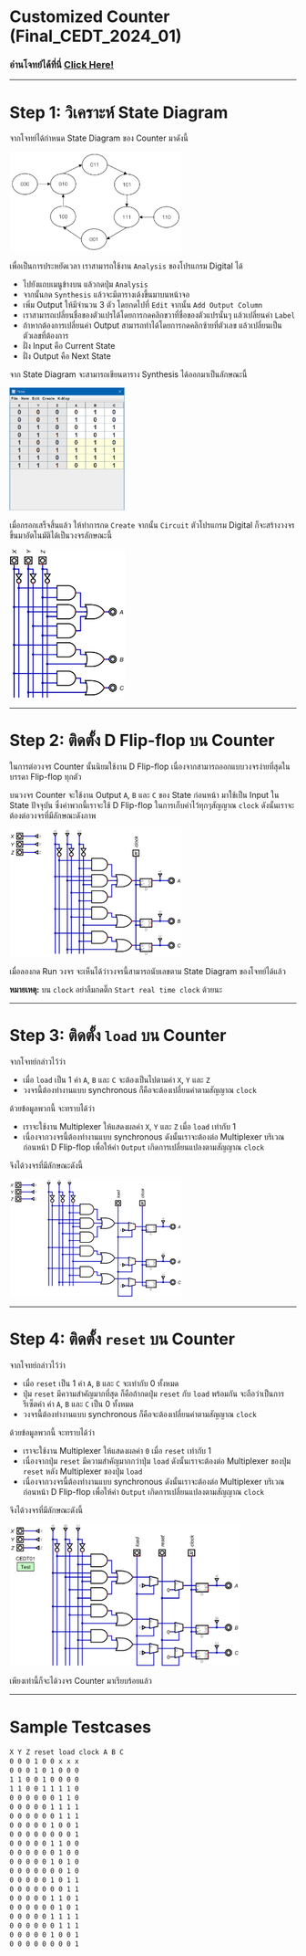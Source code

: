 # Customized Counter (Final_CEDT_2024_01)
### อ่านโจทย์ได้ที่นี่ [Click Here!](https://drive.google.com/file/d/1DvqnHA6jqbcGCZNRFNP_SnzFDtsfz0UN/view?usp=drive_link)

---
# Step 1: วิเคราะห์ State Diagram

จากโจทย์ได้กำหนด State Diagram ของ Counter มาดังนี้

<img src="https://raw.githubusercontent.com/reisenx/2110263-DIG-LOGIC-LAB-I/refs/heads/main/DIG%20LOGIC%20LAB%20FINAL/Final%20CEDT%202024/Final_CEDT_2024_01/Final_CEDT_2024_01_pics/Final_CEDT_2024_01_diagram.png" width=60% height=60%>

เพื่อเป็นการประหยัดเวลา เราสามารถใช้งาน `Analysis` ของโปรแกรม Digital ได้
- ไปยังแถบเมนูข้างบน แล้วกดปุ่ม `Analysis`
- จากนั้นกด `Synthesis` แล้วจะมีตารางเด้งขึ้นมาบนหน้าจอ
- เพิ่ม Output ให้มีจำนวน 3 ตัว โดยกดไปที่ `Edit` จากนั้น `Add Output Column`
- เราสามารถเปลี่ยนชื่อของตัวแปรได้โดยการกดคลิกขวาที่ชื่อของตัวแปรนั้นๆ แล้วเปลี่ยนค่า `Label`
- ถ้าหากต้องการเปลี่ยนค่า Output สามารถทำได้โดยการกดคลิกซ้ายที่ตัวเลข แล้วเปลี่ยนเป็นตัวเลขที่ต้องการ
- ฝั่ง Input คือ Current State
- ฝั่ง Output คือ Next State

จาก State Diagram จะสามารถเขียนตาราง Synthesis ได้ออกมาเป็นลักษณะนี้

<img src="https://raw.githubusercontent.com/reisenx/2110263-DIG-LOGIC-LAB-I/refs/heads/main/DIG%20LOGIC%20LAB%20FINAL/Final%20CEDT%202024/Final_CEDT_2024_01/Final_CEDT_2024_01_pics/Final_CEDT_2024_01_truth_table.png" width=40% height=40%>

เมื่อกรอกเสร็จสิ้นแล้ว ให้ทำการกด `Create` จากนั้น `Circuit` ตัวโปรแกรม Digital ก็จะสร้างวงจรขึ้นมาอัตโนมัติได้เป็นวงจรลักษณะนี้

<img src="https://raw.githubusercontent.com/reisenx/2110263-DIG-LOGIC-LAB-I/refs/heads/main/DIG%20LOGIC%20LAB%20FINAL/Final%20CEDT%202024/Final_CEDT_2024_01/Final_CEDT_2024_01_pics/Final_CEDT_2024_01_combinational.png" width=40% height=40%>

---
# Step 2: ติดตั้ง D Flip-flop บน Counter

ในการต่อวงจร Counter นั้นนิยมใช้งาน D Flip-flop เนื่องจากสามารถออกแบบวงจรง่ายที่สุดในบรรดา Flip-flop ทุกตัว

บนวงจร Counter จะใช้งาน Output `A`, `B` และ `C` ของ State ก่อนหน้า มาใช้เป็น Input ใน State ปัจจุบัน ซึ่งค่าพวกนี้เราจะใช้ D Flip-flop ในการเก็บค่าไว้ทุกๆสัญญาณ `clock` ดังนั้นเราจะต้องต่อวงจรที่มีลักษณะดังภาพ

<img src="https://raw.githubusercontent.com/reisenx/2110263-DIG-LOGIC-LAB-I/refs/heads/main/DIG%20LOGIC%20LAB%20FINAL/Final%20CEDT%202024/Final_CEDT_2024_01/Final_CEDT_2024_01_pics/Final_CEDT_2024_01_flipflop.png" width=60% height=60%>

เมื่อลองกด Run วงจร จะเห็นได้ว่าวงจรนี้สามารถนับเลขตาม State Diagram ของโจทย์ได้แล้ว

**หมายเหตุ:** บน `clock` อย่าลืมกดติ๊ก `Start real time clock` ด้วยนะ

---
# Step 3: ติดตั้ง `load` บน Counter

จากโจทย์กล่าวไว้ว่า
- เมื่อ `load` เป็น 1 ค่า `A`, `B` และ `C` จะต้องเป็นไปตามค่า `X`, `Y` และ `Z`
- วงจรนี้ต้องทำงานแบบ synchronous ก็คือจะต้องเปลี่ยนค่าตามสัญญาณ `clock`

ด้วยข้อมูลพวกนี้ จะทราบได้ว่า
- เราจะใช้งาน Multiplexer ให้แสดงผลค่า `X`, `Y` และ `Z` เมื่อ `load` เท่ากับ 1
- เนื่องจากวงจรนี้ต้องทำงานแบบ synchronous ดังนั้นเราจะต้องต่อ Multiplexer บริเวณก่อนหน้า D Flip-flop เพื่อให้ค่า `Output` เกิดการเปลี่ยนแปลงตามสัญญาณ `clock`

จึงได้วงจรที่มีลักษณะดังนี้

<img src="https://raw.githubusercontent.com/reisenx/2110263-DIG-LOGIC-LAB-I/refs/heads/main/DIG%20LOGIC%20LAB%20FINAL/Final%20CEDT%202024/Final_CEDT_2024_01/Final_CEDT_2024_01_pics/Final_CEDT_2024_01_load.png" width=60% height=60%>

---
# Step 4: ติดตั้ง `reset` บน Counter

จากโจทย์กล่าวไว้ว่า
- เมื่อ `reset` เป็น 1 ค่า `A`, `B` และ `C` จะเท่ากับ 0 ทั้งหมด
- ปุ่ม `reset` มีความสำคัญมากที่สุด ก็คือถ้ากดปุ่ม `reset` กับ `load` พร้อมกัน จะถือว่าเป็นการรีเซ็ตค่า ค่า `A`, `B` และ `C` เป็น 0 ทั้งหมด
- วงจรนี้ต้องทำงานแบบ synchronous ก็คือจะต้องเปลี่ยนค่าตามสัญญาณ `clock`

ด้วยข้อมูลพวกนี้ จะทราบได้ว่า
- เราจะใช้งาน Multiplexer ให้แสดงผลค่า `0` เมื่อ `reset` เท่ากับ 1
- เนื่องจากปุ่ม `reset` มีความสำคัญมากกว่าปุ่ม `load` ดังนั้นเราจะต้องต่อ Multiplexer ของปุ่ม `reset` หลัง Multiplexer ของปุ่ม `load`
- เนื่องจากวงจรนี้ต้องทำงานแบบ synchronous ดังนั้นเราจะต้องต่อ Multiplexer บริเวณก่อนหน้า D Flip-flop เพื่อให้ค่า `Output` เกิดการเปลี่ยนแปลงตามสัญญาณ `clock`

จึงได้วงจรที่มีลักษณะดังนี้

<img src="https://raw.githubusercontent.com/reisenx/2110263-DIG-LOGIC-LAB-I/refs/heads/main/DIG%20LOGIC%20LAB%20FINAL/Final%20CEDT%202024/Final_CEDT_2024_01/Final_CEDT_2024_01.png" width=80% height=80%>

เพียงเท่านี้ก็จะได้วงจร Counter มาเรียบร้อยแล้ว

---
# Sample Testcases

```
X Y Z reset load clock A B C
0 0 0 1 0 0 x x x
0 0 0 1 0 1 0 0 0
1 1 0 0 1 0 0 0 0
1 1 0 0 1 1 1 1 0
0 0 0 0 0 0 1 1 0
0 0 0 0 0 1 1 1 1
0 0 0 0 0 0 1 1 1
0 0 0 0 0 1 0 0 1
0 0 0 0 0 0 0 0 1
0 0 0 0 0 1 1 0 0
0 0 0 0 0 0 1 0 0
0 0 0 0 0 1 0 1 0
0 0 0 0 0 0 0 1 0
0 0 0 0 0 1 0 1 1
0 0 0 0 0 0 0 1 1
0 0 0 0 0 1 1 0 1
0 0 0 0 0 0 1 0 1
0 0 0 0 0 1 1 1 1
0 0 0 0 0 0 1 1 1
0 0 0 0 0 1 0 0 1
0 0 0 0 0 0 0 0 1
```